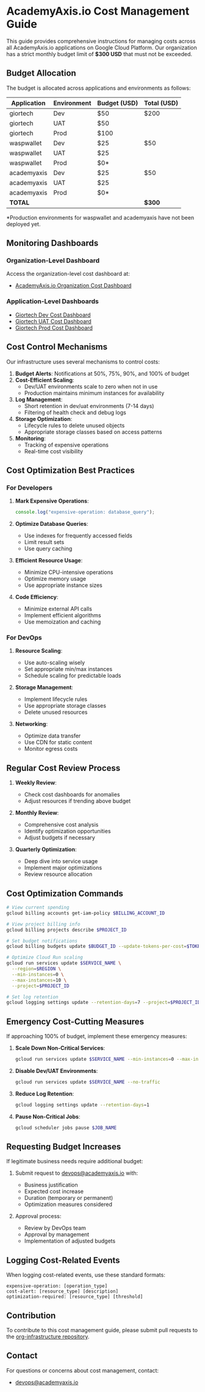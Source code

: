 # AcademyAxis.io Cost Management Guide

This guide provides comprehensive instructions for managing costs across all AcademyAxis.io applications on Google Cloud Platform. Our organization has a strict monthly budget limit of **$300 USD** that must not be exceeded.

## Budget Allocation

The budget is allocated across applications and environments as follows:

| Application  | Environment | Budget (USD) | Total (USD) |
|--------------|-------------|--------------|-------------|
| giortech     | Dev         | $50          | $200        |
| giortech     | UAT         | $50          |             |
| giortech     | Prod        | $100         |             |
| waspwallet   | Dev         | $25          | $50         |
| waspwallet   | UAT         | $25          |             |
| waspwallet   | Prod        | $0*          |             |
| academyaxis  | Dev         | $25          | $50         |
| academyaxis  | UAT         | $25          |             |
| academyaxis  | Prod        | $0*          |             |
| **TOTAL**    |             |              | **$300**    |

*Production environments for waspwallet and academyaxis have not been deployed yet.

## Monitoring Dashboards

### Organization-Level Dashboard
Access the organization-level cost dashboard at:
- [AcademyAxis.io Organization Cost Dashboard](https://console.cloud.google.com/monitoring/dashboards)

### Application-Level Dashboards
- [Giortech Dev Cost Dashboard](https://console.cloud.google.com/monitoring/dashboards)
- [Giortech UAT Cost Dashboard](https://console.cloud.google.com/monitoring/dashboards)
- [Giortech Prod Cost Dashboard](https://console.cloud.google.com/monitoring/dashboards)

## Cost Control Mechanisms

Our infrastructure uses several mechanisms to control costs:

1. **Budget Alerts**: Notifications at 50%, 75%, 90%, and 100% of budget
2. **Cost-Efficient Scaling**: 
   - Dev/UAT environments scale to zero when not in use
   - Production maintains minimum instances for availability
3. **Log Management**:
   - Short retention in dev/uat environments (7-14 days)
   - Filtering of health check and debug logs
4. **Storage Optimization**:
   - Lifecycle rules to delete unused objects
   - Appropriate storage classes based on access patterns
5. **Monitoring**:
   - Tracking of expensive operations
   - Real-time cost visibility

## Cost Optimization Best Practices

### For Developers

1. **Mark Expensive Operations**:
   ```javascript
   console.log("expensive-operation: database_query");
   ```

2. **Optimize Database Queries**:
   - Use indexes for frequently accessed fields
   - Limit result sets
   - Use query caching

3. **Efficient Resource Usage**:
   - Minimize CPU-intensive operations
   - Optimize memory usage
   - Use appropriate instance sizes

4. **Code Efficiency**:
   - Minimize external API calls
   - Implement efficient algorithms
   - Use memoization and caching

### For DevOps

1. **Resource Scaling**:
   - Use auto-scaling wisely
   - Set appropriate min/max instances
   - Schedule scaling for predictable loads

2. **Storage Management**:
   - Implement lifecycle rules
   - Use appropriate storage classes
   - Delete unused resources

3. **Networking**:
   - Optimize data transfer
   - Use CDN for static content
   - Monitor egress costs

## Regular Cost Review Process

1. **Weekly Review**:
   - Check cost dashboards for anomalies
   - Adjust resources if trending above budget

2. **Monthly Review**:
   - Comprehensive cost analysis
   - Identify optimization opportunities
   - Adjust budgets if necessary

3. **Quarterly Optimization**:
   - Deep dive into service usage
   - Implement major optimizations
   - Review resource allocation

## Cost Optimization Commands

```bash
# View current spending
gcloud billing accounts get-iam-policy $BILLING_ACCOUNT_ID

# View project billing info
gcloud billing projects describe $PROJECT_ID

# Set budget notifications
gcloud billing budgets update $BUDGET_ID --update-tokens-per-cost=$TOKENS

# Optimize Cloud Run scaling
gcloud run services update $SERVICE_NAME \
  --region=$REGION \
  --min-instances=0 \
  --max-instances=10 \
  --project=$PROJECT_ID

# Set log retention
gcloud logging settings update --retention-days=7 --project=$PROJECT_ID
```

## Emergency Cost-Cutting Measures

If approaching 100% of budget, implement these emergency measures:

1. **Scale Down Non-Critical Services**:
   ```bash
   gcloud run services update $SERVICE_NAME --min-instances=0 --max-instances=1
   ```

2. **Disable Dev/UAT Environments**:
   ```bash
   gcloud run services update $SERVICE_NAME --no-traffic
   ```

3. **Reduce Log Retention**:
   ```bash
   gcloud logging settings update --retention-days=1
   ```

4. **Pause Non-Critical Jobs**:
   ```bash
   gcloud scheduler jobs pause $JOB_NAME
   ```

## Requesting Budget Increases

If legitimate business needs require additional budget:

1. Submit request to devops@academyaxis.io with:
   - Business justification
   - Expected cost increase
   - Duration (temporary or permanent)
   - Optimization measures considered

2. Approval process:
   - Review by DevOps team
   - Approval by management
   - Implementation of adjusted budgets

## Logging Cost-Related Events

When logging cost-related events, use these standard formats:

```
expensive-operation: [operation_type]
cost-alert: [resource_type] [description]
optimization-required: [resource_type] [threshold]
```

## Contribution

To contribute to this cost management guide, please submit pull requests to the [org-infrastructure repository](https://github.com/giortech1/org-infrastructure).

## Contact

For questions or concerns about cost management, contact:
- devops@academyaxis.io